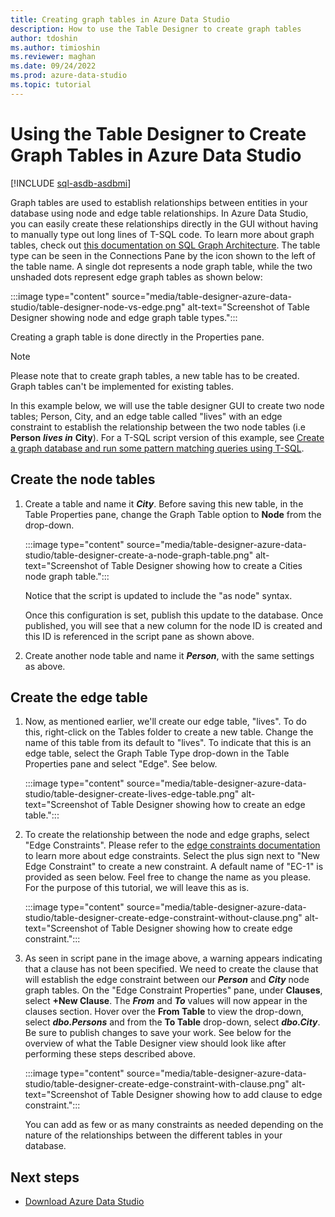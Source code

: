 ```yaml
---
title: Creating graph tables in Azure Data Studio
description: How to use the Table Designer to create graph tables
author: tdoshin
ms.author: timioshin
ms.reviewer: maghan
ms.date: 09/24/2022
ms.prod: azure-data-studio
ms.topic: tutorial
---
```


# Using the Table Designer to Create Graph Tables in Azure Data Studio

[!INCLUDE [sql-asdb-asdbmi](../includes/applies-to-version/sql-asdb-asdbmi.md)]

Graph tables are used to establish relationships between entities in your database using node and edge table relationships. In Azure Data Studio, you can easily create these relationships directly in the GUI without having to manually type out long lines of T-SQL code. To learn more about graph tables, check out [this documentation on SQL Graph Architecture](../relational-databases/graphs/sql-graph-architecture.md). The table type can be seen in the Connections Pane by the icon shown to the left of the table name. A single dot represents a node graph table, while the two unshaded dots represent edge graph tables as shown below:

:::image type="content" source="media/table-designer-azure-data-studio/table-designer-node-vs-edge.png" alt-text="Screenshot of Table Designer showing node and edge graph table types.":::

Creating a graph table is done directly in the Properties pane.

> [!NOTE]
> Please note that to create graph tables, a new table has to be created. Graph tables can't be implemented for existing tables.

In this example below, we will use the table designer GUI to create two node tables; Person, City, and an edge table called "lives" with an edge constraint to establish the relationship between the two node tables (i.e **Person** ***lives in*** **City**). For a T-SQL script version of this example, see [Create a graph database and run some pattern matching queries using T-SQL](../relational-databases/graphs/sql-graph-sample.md).

## Create the node tables

1. Create a table and name it ***City***. Before saving this new table, in the Table Properties pane, change the Graph Table option to **Node** from the drop-down.

    :::image type="content" source="media/table-designer-azure-data-studio/table-designer-create-a-node-graph-table.png" alt-text="Screenshot of Table Designer showing how to create a Cities node graph table.":::

    Notice that the script is updated to include the "as node" syntax.

    Once this configuration is set, publish this update to the database. Once published, you will see that a new column for the node ID is created and this ID is referenced in the script pane as shown above.

2. Create another node table and name it ***Person***, with the same settings as above.

## Create the edge table

1. Now, as mentioned earlier, we'll create our edge table, "lives". To do this, right-click on the Tables folder to create a new table. Change the name of this table from its default to "lives". To indicate that this is an edge table, select the Graph Table Type drop-down in the Table Properties pane and select "Edge". See below.

    :::image type="content" source="media/table-designer-azure-data-studio/table-designer-create-lives-edge-table.png" alt-text="Screenshot of Table Designer showing how to create an edge table.":::

2. To create the relationship between the node and edge graphs, select "Edge Constraints". Please refer to the [edge constraints documentation](../relational-databases/tables/graph-edge-constraints.md) to learn more about edge constraints. Select the plus sign next to "New Edge Constraint" to create a new constraint. A default name of "EC-1" is provided as seen below. Feel free to change the name as you please. For the purpose of this tutorial, we will leave this as is.

    :::image type="content" source="media/table-designer-azure-data-studio/table-designer-create-edge-constraint-without-clause.png" alt-text="Screenshot of Table Designer showing how to create edge constraint.":::

3. As seen in script pane in the image above, a warning appears indicating that a clause has not been specified. We need to create the clause that will establish the edge constraint between our ***Person*** and ***City*** node graph tables. On the "Edge Constraint Properties" pane, under **Clauses**, select **+New Clause**. The ***From*** and ***To*** values will now appear in the clauses section. Hover over the **From Table** to view the drop-down, select ***dbo.Persons*** and from the **To Table** drop-down, select ***dbo.City***. Be sure to publish changes to save your work. See below for the overview of what the Table Designer view should look like after performing these steps described above.

    :::image type="content" source="media/table-designer-azure-data-studio/table-designer-create-edge-constraint-with-clause.png" alt-text="Screenshot of Table Designer showing how to add clause to edge constraint.":::

    You can add as few or as many constraints as needed depending on the nature of the relationships between the different tables in your database.

## Next steps

- [Download Azure Data Studio](./download-azure-data-studio.md)

